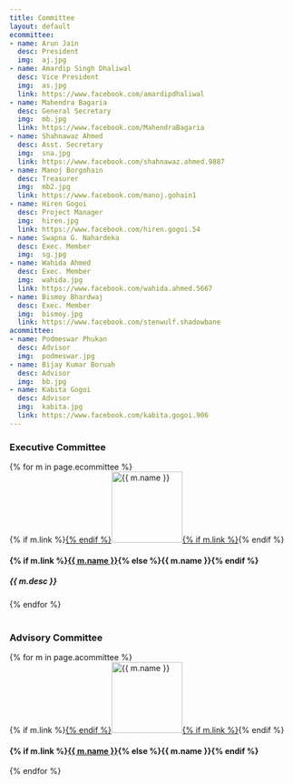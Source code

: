 ```yaml
---
title: Committee
layout: default
ecommittee:
- name: Arun Jain
  desc: President
  img:  aj.jpg
- name: Amardip Singh Dhaliwal
  desc: Vice President
  img:  as.jpg
  link: https://www.facebook.com/amardipdhaliwal
- name: Mahendra Bagaria
  desc: General Secretary
  img:  mb.jpg
  link: https://www.facebook.com/MahendraBagaria
- name: Shahnawaz Ahmed
  desc: Asst. Secretary
  img:  sna.jpg
  link: https://www.facebook.com/shahnawaz.ahmed.9887
- name: Manoj Borgohain
  desc: Treasurer
  img:  mb2.jpg
  link: https://www.facebook.com/manoj.gohain1
- name: Hiren Gogoi
  desc: Project Manager
  img:  hiren.jpg
  link: https://www.facebook.com/hiren.gogoi.54
- name: Swapna G. Nahardeka
  desc: Exec. Member
  img:  sg.jpg
- name: Wahida Ahmed
  desc: Exec. Member
  img:  wahida.jpg
  link: https://www.facebook.com/wahida.ahmed.5667
- name: Bismoy Bhardwaj
  desc: Exec. Member
  img:  bismoy.jpg
  link: https://www.facebook.com/stenwulf.shadowbane
acommittee:
- name: Podmeswar Phukan
  desc: Advisor
  img:  podmeswar.jpg
- name: Bijay Kumar Boruah
  desc: Advisor
  img:  bb.jpg
- name: Kabita Gogoi
  desc: Advisor
  img:  kabita.jpg
  link: https://www.facebook.com/kabita.gogoi.906
---
```

### Executive Committee

<div class="committee">
{% for m in page.ecommittee %}
<div class="thumbnail">
{% if m.link %}<a href="{{ m.link }}">{% endif %}<img alt="{{ m.name }}" src="/files/committee/{{ m.img }}" width="125">{% if m.link %}</a>{% endif %}
<div class="caption">
<h4>{% if m.link %}<a href="{{ m.link }}">{{ m.name }}</a>{% else %}{{ m.name }}{% endif %}</h4>
<h5>{{ m.desc }}</h5>
</div>
</div>
{% endfor %}
</div>

<br/>

### Advisory Committee

<div class="committee a">
{% for m in page.acommittee %}
<div class="thumbnail">
{% if m.link %}<a href="{{ m.link }}">{% endif %}<img alt="{{ m.name }}" src="/files/committee/{{ m.img }}" width="125">{% if m.link %}</a>{% endif %}
<div class="caption">
<h4>{% if m.link %}<a href="{{ m.link }}">{{ m.name }}</a>{% else %}{{ m.name }}{% endif %}</h4>
<!-- <h5>{{ m.desc }}</h5> -->
</div>
</div>
{% endfor %}
</div>
